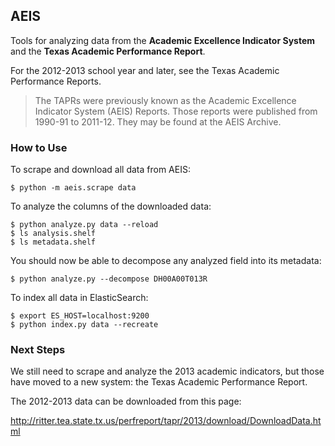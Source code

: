 AEIS
---

Tools for analyzing data from the **Academic Excellence Indicator System** and the **Texas Academic Performance Report**.


For the 2012-2013 school year and later, see the Texas Academic Performance Reports.

> The TAPRs were previously known as the Academic Excellence Indicator System (AEIS) Reports. Those reports were published from 1990-91 to 2011-12. They may be found at the AEIS Archive.


### How to Use

To scrape and download all data from AEIS:

    $ python -m aeis.scrape data

To analyze the columns of the downloaded data:

    $ python analyze.py data --reload
    $ ls analysis.shelf
    $ ls metadata.shelf

You should now be able to decompose any analyzed field into its metadata:

    $ python analyze.py --decompose DH00A00T013R

To index all data in ElasticSearch:

    $ export ES_HOST=localhost:9200
    $ python index.py data --recreate


### Next Steps

We still need to scrape and analyze the 2013 academic indicators,
but those have moved to a new system: the Texas Academic Performance Report.

The 2012-2013 data can be downloaded from this page:

http://ritter.tea.state.tx.us/perfreport/tapr/2013/download/DownloadData.html
